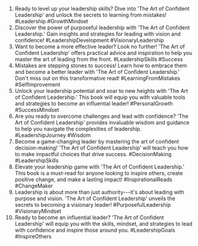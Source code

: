 1. Ready to level up your leadership skills? Dive into 'The Art of Confident Leadership' and unlock the secrets to learning from mistakes!  #Leadership #GrowthMindset
2. Discover the power of purposeful leadership with 'The Art of Confident Leadership.' Gain insights and strategies for leading with vision and confidence!  #LeadershipDevelopment #VisionaryLeadership
3. Want to become a more effective leader? Look no further! 'The Art of Confident Leadership' offers practical advice and inspiration to help you master the art of leading from the front.  #LeadershipSkills #Success
4. Mistakes are stepping stones to success! Learn how to embrace them and become a better leader with 'The Art of Confident Leadership.' Don't miss out on this transformative read!  #LearningFromMistakes #SelfImprovement
5. Unlock your leadership potential and soar to new heights with 'The Art of Confident Leadership.' This book will equip you with valuable tools and strategies to become an influential leader!  #PersonalGrowth #SuccessMindset
6. Are you ready to overcome challenges and lead with confidence? 'The Art of Confident Leadership' provides invaluable wisdom and guidance to help you navigate the complexities of leadership.  #LeadershipJourney #Wisdom
7. Become a game-changing leader by mastering the art of confident decision-making! 'The Art of Confident Leadership' will teach you how to make impactful choices that drive success.  #DecisionMaking #LeadershipSkills
8. Elevate your leadership game with 'The Art of Confident Leadership.' This book is a must-read for anyone looking to inspire others, create positive change, and make a lasting impact!  #InspirationalReads #ChangeMaker
9. Leadership is about more than just authority---it's about leading with purpose and vision. 'The Art of Confident Leadership' unveils the secrets to becoming a visionary leader!  #PurposefulLeadership #VisionaryMindset
10. Ready to become an influential leader? 'The Art of Confident Leadership' will equip you with the skills, mindset, and strategies to lead with confidence and inspire those around you.  #LeadershipGoals #InspireOthers
